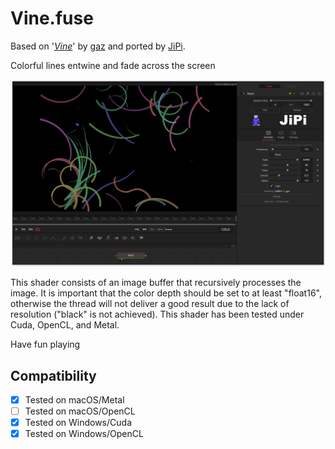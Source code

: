 # Vine.fuse


Based on '_[Vine](https://www.shadertoy.com/view/XldSz7)_' by [gaz](https://www.shadertoy.com/user/gaz) and ported by [JiPi](../../Site/Profiles/JiPi.md).

Colorful lines entwine and fade across the screen

[![Vine](Vine.png)](https://github.com/nmbr73/Shadertoys/blob/main/AbstractShader/Vine.fuse)

This shader consists of an image buffer that recursively processes the image. It is important that the color depth should be set to at least "float16", otherwise the thread will not deliver a good result due to the lack of resolution ("black" is not achieved).
This shader has been tested under Cuda, OpenCL, and Metal.

Have fun playing

## Compatibility
- [x] Tested on macOS/Metal
- [ ] Tested on macOS/OpenCL
- [x] Tested on Windows/Cuda
- [x] Tested on Windows/OpenCL